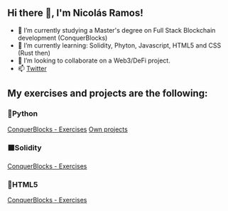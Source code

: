 <h2>Hi there 👋, I'm Nicolás Ramos!</h2>

- 🔭 I’m currently studying a Master's degree on Full Stack Blockchain development (ConquerBlocks)
- 🌱 I’m currently learning: Solidity, Phyton, Javascript, HTML5 and CSS (Rust then)
- 👯 I’m looking to collaborate on a Web3/DeFi project.
- 📫 <a href="https://twitter.com/nicoa_ramos">Twitter</a> 
<!-- - 🤔 I’m looking for help with ... -->
<!-- - ⚡ Fun fact: ...-->
<!-- - 💬 Ask me about ...-->

<h2>My exercises and projects are the following:</h2>
<h3>🐍Python</h3>
<a href="https://github.com/Radin6/python-conquerblocks-exercise">ConquerBlocks - Exercises</a>
<a href="https://github.com/Radin6/python-projects">Own projects</a>
<h3>⬛Solidity</h3>
<a href="https://github.com/Radin6/solidity-conquerblocks-exercises">ConquerBlocks - Exercises</a>
<h3>🔶HTML5</h3>
<a href="https://github.com/Radin6/html-conquerblocks-exercise">ConquerBlocks - Exercises</a>
